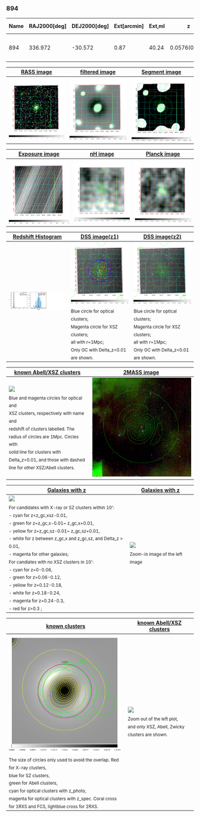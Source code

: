 <div STYLE="page-break-after: always;"></div>

### 894

|Name|RAJ2000[deg]|DEJ2000[deg] |Ext[arcmin]| Ext,ml | z | z_src| C|GC(XSZ,Delta_z<0.01)| GC(OPT,Delta_z<0.01)|GC| R_sig[arcmin] | R500[arcmin] | R500[Mpc]| CRsig[c/s] | CR500[c/s] |L500[1E44 erg/s]|F500[1E-12 erg/s/cm^2]| M500[1E14 Msun]|Tx[keV]|Cnt_sig|Beta|Rc[arcmin]|Comment|Alias|
|---|---|---|---|---|---|------|---|--------|---------|----------|---|---|---|---|---|---|---|---|---|---|---|---|---|---|
|894| 336.972| -30.572| 0.87| 40.24| 0.0576(0.005)| z1, z_xsz| B| MCXC, XB| A, N, W| A, MCXC, N, W, XB| 5.875| 13.610| 0.911| 0.511(0.053)| 0.653(0.066)| 1.037(0.071)| 13.075(0.891)| 2.27(0.08)| 3.62(0.08)| 151.4| 0.925(-0.088+0.054)| 2.701(-0.384+0.274)| -| k022|

|[RASS image](../image/894/894_img.pdf)|[filtered image](../image/894/894_fil.pdf)|[Segment image](../image/894/894_seg.pdf)|
|-------------------|--------------------|-------------------|
| <img src="../image/894/894_img.png" width="300">  | <img src="../image/894/894_fil.png" width="300">   | <img src="../image/894/894_seg.png" width="300">  |

|[Exposure image](../image/894/894_mex.pdf)| [nH image](../image/894/894_nh.pdf)| [Planck image](../image/894/894_p.pdf)|
|-------------------|--------------------|-------------------|
|<img src="../image/894/894_mex.png" width="300">   | <img src="../image/894/894_nh.png" width="300">    | <img src="../image/894/894_p.png" width="300"> |

|[Redshift Histogram](../image/894/894_zg.pdf) | [DSS image(z1)](../image/894/894_dss_z1.pdf)      |  [DSS image(z2)](../image/894/894_dss_z2.pdf)    |
|-------------------|--------------------|-------------------|
|<img src="../image/894/894_zg.png" width="300"> |<img src="../image/894/894_dss_z1.png" width="300"> <sub><br>Blue circle for optical clusters; <br>Magenta circle for XSZ clusters; <br>all with r=1Mpc; <br>Only GC with Delta_z<0.01 are shown. </sub>| <img src="../image/894/894_dss_z2.png" width="300"><sub><br>Blue circle for optical clusters; <br>Magenta circle for XSZ clusters; <br>all with r=1Mpc; <br>Only GC with Delta_z<0.01 are shown. </sub> |

|[known Abell/XSZ clusters](../image/894/894_m.pdf) | [2MASS image](../image/894/894_2mass.pdf)      |
|-------------------|-------------------|
|<img src=../image/894/894_m.png width="300"> <br><sub>Blue and magenta circles for optical and <br>XSZ clusters, respectively with name and <br>redshift of clusters labelled. The <br>radius of circles are 1Mpc. Circles with <br>solid line for clusters with <br>Delta_z<0.01, and those with dashed <br>line for other XSZ/Abell clusters.        </sub>|<img src="../image/894/894_2mass.png" width="300">  |

|[Galaxies with z](../image/894/894_opt_ned.pdf) |[Galaxies with z](../image/894/894_opt_ned_zoom.pdf) |
|-------------------|-------------------|
| <img src=../image/894/894_opt_ned.png width="300"> <br><sub> For candidates with X-ray or SZ clusters within 10': <br> - cyan for z<z_gc,xsz-0.01, <br> - green for z=z_gc,x-0.01~ z_gc,x+0.01, <br> - yellow for z=z_gc,sz-0.01~ z_gc,sz+0.01, <br> - white for z between z_gc,x and z_gc,sz, and Delta_z > 0.01, <br> - magenta for other galaxies; <br>For candiates with no XSZ clusters in 10': <br> - cyan for z=0-0.06, <br> - green for z=0.06-0.12, <br> - yellow for z=0.12-0.18, <br> - white for z=0.18-0.24, <br> - magenta for z=0.24-0.3, <br> - red for z>0.3 ;  </sub>|<img src=../image/894/894_opt_ned_zoom.png width="300">  <br><sub> Zoom-in image of the left image</sub>|

|[known clusters](../image/894/894_gc.pdf) |[known Abell/XSZ clusters](../image/894/894_gc_large.pdf) |
|-------------------|-------------------|
| <img src=../image/894/894_gc.png width="300"> <br><sub> The size of circles only used to avoid the overlap. Red for X-ray clusters, <br> blue for SZ clusters, <br> green for Abell clusters, <br> cyan for optical clusters with z_photo, <br> magenta for optical clusters with z_spec. Coral cross for 1RXS and FCS, lightblue cross for 2RXS. </sub>|<img src=../image/894/894_gc_large.png width="300"> <br><sub> Zoom out of the left plot, <br> and only XSZ, Abell, Zwicky clusters are shown. </sub> |



